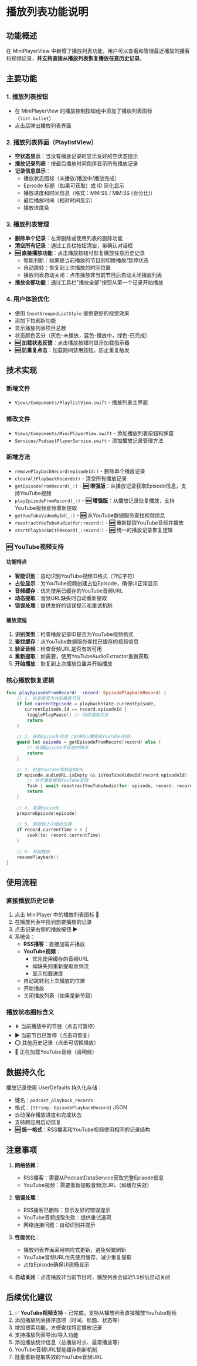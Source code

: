 # 播放列表功能说明

## 功能概述

在 MiniPlayerView 中新增了播放列表功能，用户可以查看和管理最近播放的播客和视频记录，**并支持直接从播放列表恢复播放任意历史记录**。

## 主要功能

### 1. 播放列表按钮
- 在 MiniPlayerView 的播放控制按钮组中添加了播放列表图标（`list.bullet`）
- 点击后弹出播放列表界面

### 2. 播放列表界面（PlaylistView）
- **空状态显示**：当没有播放记录时显示友好的空状态提示
- **播放记录列表**：按最后播放时间倒序显示所有播放记录
- **记录信息显示**：
  - 播放状态图标（未播放/播放中/播放完成）
  - Episode 标题（如果可获取）或 ID 简化显示
  - 播放进度和时间信息（格式：MM:SS / MM:SS (百分比)）
  - 最后播放时间（相对时间显示）
  - 播放进度条

### 3. 播放列表管理
- **删除单个记录**：左滑删除或使用列表的删除功能
- **清空所有记录**：通过工具栏按钮清空，带确认对话框
- **🆕 直接播放功能**：点击播放按钮可恢复播放任意历史记录
  - 智能判断：如果是当前播放的节目则切换播放/暂停状态
  - 自动跳转：恢复到上次播放的时间位置
  - 播放列表自动关闭：点击播放非当前节目后自动关闭播放列表
- **播放全部功能**：通过工具栏"播放全部"按钮从第一个记录开始播放

### 4. 用户体验优化
- 使用 `InsetGroupedListStyle` 提供更好的视觉效果
- 添加下拉刷新功能
- 显示播放列表项目总数
- 状态颜色区分（灰色-未播放，蓝色-播放中，绿色-已完成）
- **🆕 加载状态反馈**：点击播放按钮时显示加载指示器
- **🆕 防重复点击**：加载期间禁用按钮，防止重复触发

## 技术实现

### 新增文件
- `Views/Components/PlaylistView.swift` - 播放列表主界面

### 修改文件
- `Views/Components/MiniPlayerView.swift` - 添加播放列表按钮和弹窗
- `Services/PodcastPlayerService.swift` - 添加播放记录管理方法

### 新增方法
- `removePlaybackRecord(episodeId:)` - 删除单个播放记录
- `clearAllPlaybackRecords()` - 清空所有播放记录
- `getEpisodeFromRecord(_:)` - **🆕 增强版**：从播放记录获取Episode信息，支持YouTube视频
- `playEpisodeFromRecord(_:)` - **🆕 增强版**：从播放记录恢复播放，支持YouTube视频音频重新提取
- `getYouTubeVideoById(_:)` - **🆕** 从YouTube数据服务查找视频信息
- `reextractYouTubeAudio(for:record:)` - **🆕** 重新提取YouTube音频并播放
- `startPlaybackWithRecord(_:record:)` - **🆕** 统一的播放记录恢复逻辑

### 🆕 YouTube视频支持

#### 功能特点
- **智能识别**：自动识别YouTube视频ID格式（11位字符）
- **占位显示**：为YouTube视频创建占位Episode，确保UI正常显示
- **音频缓存**：优先使用已缓存的YouTube音频URL
- **动态提取**：音频URL缺失时自动重新提取
- **错误处理**：提供友好的错误提示和重试机制

#### 播放流程
1. **识别类型**：检查播放记录ID是否为YouTube视频格式
2. **查找缓存**：从YouTube数据服务查找已缓存的视频信息
3. **验证音频**：检查音频URL是否有效可用
4. **重新提取**：如需要，使用YouTubeAudioExtractor重新获取
5. **开始播放**：恢复到上次播放位置并开始播放

### 核心播放恢复逻辑
```swift
func playEpisodeFromRecord(_ record: EpisodePlaybackRecord) {
    // 1. 检查是否为当前播放节目
    if let currentEpisode = playbackState.currentEpisode,
       currentEpisode.id == record.episodeId {
        togglePlayPause() // 切换播放状态
        return
    }
    
    // 2. 获取Episode信息（支持RSS播客和YouTube视频）
    guard let episode = getEpisodeFromRecord(record) else {
        // 处理Episode不存在的情况
        return
    }
    
    // 3. 检查YouTube视频音频URL
    if episode.audioURL.isEmpty && isYouTubeVideoId(record.episodeId) {
        // 异步重新提取YouTube音频
        Task { await reextractYouTubeAudio(for: episode, record: record) }
        return
    }
    
    // 4. 准备Episode
    prepareEpisode(episode)
    
    // 5. 跳转到上次播放位置
    if record.currentTime > 0 {
        seek(to: record.currentTime)
    }
    
    // 6. 开始播放
    resumePlayback()
}
```

## 使用流程

### 直接播放历史记录
1. 点击 MiniPlayer 中的播放列表图标 📄
2. 在播放列表中找到想要播放的记录
3. 点击记录右侧的播放按钮 ▶️
4. 系统会：
   - **RSS播客**：直接加载并播放
   - **YouTube视频**：
     - 优先使用缓存的音频URL
     - 如缺失则重新提取音频流
     - 显示加载进度
   - 自动跳转到上次播放的位置
   - 开始播放
   - 关闭播放列表（如果是新节目）

### 播放状态图标含义
- ⏸️ 当前播放中的节目（点击可暂停）
- ▶️ 当前节目已暂停（点击可恢复）
- ⭕ 其他历史记录（点击可切换播放）
- 🔄 正在加载YouTube音频（请稍候）

## 数据持久化

播放记录使用 UserDefaults 持久化存储：
- 键名：`podcast_playback_records`
- 格式：`[String: EpisodePlaybackRecord]` JSON
- 自动保存播放进度和完成状态
- 支持跨应用启动恢复
- **🆕 统一格式**：RSS播客和YouTube视频使用相同的记录结构

## 注意事项

1. **网络依赖**：
   - RSS播客：需要从PodcastDataService获取完整Episode信息
   - YouTube视频：需要重新提取音频流URL（如缓存失效）
   
2. **错误处理**：
   - RSS播客已删除：显示友好的错误提示
   - YouTube音频提取失败：提供重试选项
   - 网络连接问题：自动识别并提示
   
3. **性能优化**：
   - 播放列表界面采用响应式更新，避免频繁刷新
   - YouTube音频URL优先使用缓存，减少重复提取
   - 占位Episode确保UI流畅显示
   
4. **自动关闭**：点击播放非当前节目时，播放列表会延迟1.5秒后自动关闭

## 后续优化建议

1. ✅ **YouTube视频支持** - 已完成，支持从播放列表直接播放YouTube视频
2. 添加播放列表排序选项（时间、标题、状态等）
3. 增加搜索功能，方便查找特定播放记录
4. 支持播放列表导出/导入功能
5. 添加播放统计信息（总播放时长、最常播放等）
6. YouTube音频URL智能缓存刷新机制
7. 批量重新提取失效的YouTube音频URL 